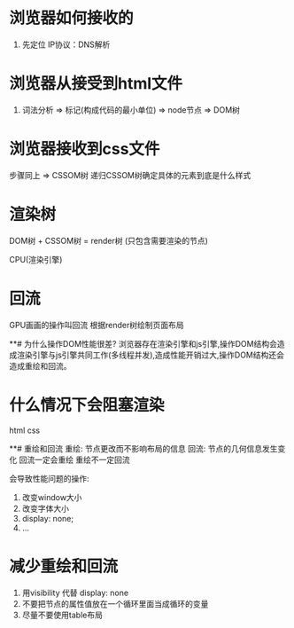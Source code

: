 # 浏览器如何接收的

1. 先定位
IP协议：DNS解析

# 浏览器从接受到html文件
1. 词法分析 => 标记(构成代码的最小单位) => node节点 => DOM树


# 浏览器接收到css文件
步骤同上 => CSSOM树
递归CSSOM树确定具体的元素到底是什么样式

# 渲染树
DOM树 + CSSOM树 = render树 (只包含需要渲染的节点)

CPU(渲染引擎) 

# 回流 
GPU画画的操作叫回流
根据render树绘制页面布局


**# 为什么操作DOM性能很差?
浏览器存在渲染引擎和js引擎,操作DOM结构会造成渲染引擎与js引擎共同工作(多线程并发),造成性能开销过大,操作DOM结构还会造成重绘和回流。

# 什么情况下会阻塞渲染
html css 
<script src="vue.js"></script>

**# 重绘和回流
重绘: 节点更改而不影响布局的信息
回流: 节点的几何信息发生变化
回流一定会重绘 重绘不一定回流

会导致性能问题的操作:
1. 改变window大小
2. 改变字体大小
3. display: none;
4. ...

# 减少重绘和回流
1. 用visibility 代替 display: none
2. 不要把节点的属性值放在一个循环里面当成循环的变量
3. 尽量不要使用table布局
